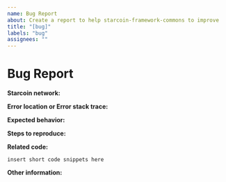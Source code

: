```yaml
---
name: Bug Report
about: Create a report to help starcoin-framework-commons to improve
title: "[bug]"
labels: "bug"
assignees: ""
---
```


# Bug Report

**Starcoin network:**

<!-- Please specify starcoin network, dev, proxima, barnard, main -->

**Error location or Error stack trace:**

<!-- Describe the module name and function name, or stack trace -->

**Expected behavior:**

<!-- Describe what the behavior would be without the bug. -->

**Steps to reproduce:**

<!--  Please explain the steps required to duplicate the issue, especially if you are able to provide a sample application. -->

**Related code:**

<!-- If you are able to illustrate the bug or feature request with an example, please provide it here. -->

```
insert short code snippets here
```

**Other information:**

<!-- List any other information that is relevant to your issue. Related issues, suggestions on how to fix, Stack Overflow links, forum links, etc. -->
